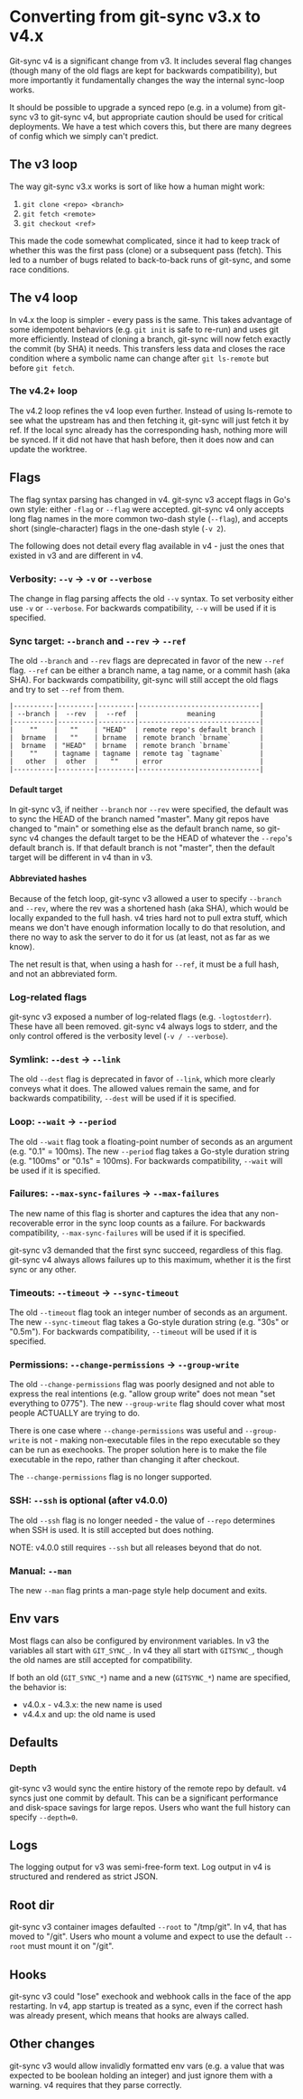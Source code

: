 # Converting from git-sync v3.x to v4.x

Git-sync v4 is a significant change from v3.  It includes several flag changes
(though many of the old flags are kept for backwards compatibility), but more
importantly it fundamentally changes the way the internal sync-loop works.

It should be possible to upgrade a synced repo (e.g. in a volume) from git-sync
v3 to git-sync v4, but appropriate caution should be used for critical
deployments.  We have a test which covers this, but there are many degrees of
config which we simply can't predict.

## The v3 loop

The way git-sync v3.x works is sort of like how a human might work:

  1) `git clone <repo> <branch>`
  2) `git fetch <remote>`
  3) `git checkout <ref>`

This made the code somewhat complicated, since it had to keep track of whether
this was the first pass (clone) or a subsequent pass (fetch).  This led to a
number of bugs related to back-to-back runs of git-sync, and some race
conditions.

## The v4 loop

In v4.x the loop is simpler - every pass is the same.  This takes advantage of
some idempotent behaviors (e.g. `git init` is safe to re-run) and uses git more
efficiently.  Instead of cloning a branch, git-sync will now fetch exactly the
commit (by SHA) it needs.  This transfers less data and closes the race
condition where a symbolic name can change after `git ls-remote` but before
`git fetch`.

### The v4.2+ loop

The v4.2 loop refines the v4 loop even further.  Instead of using ls-remote to
see what the upstream has and then fetching it, git-sync will just fetch it by
ref.  If the local sync already has the corresponding hash, nothing more will
be synced.  If it did not have that hash before, then it does now and can
update the worktree.

## Flags

The flag syntax parsing has changed in v4.  git-sync v3 accept flags in Go's
own style: either `-flag` or `--flag` were accepted.  git-sync v4 only accepts
long flag names in the more common two-dash style (`--flag`), and accepts short
(single-character) flags in the one-dash style (`-v 2`).

The following does not detail every flag available in v4 - just the ones that
existed in v3 and are different in v4.

### Verbosity: `--v` -> `-v` or `--verbose`

The change in flag parsing affects the old `--v` syntax.  To set verbosity
either use `-v` or `--verbose`.  For backwards compatibility, `--v` will be
used if it is specified.

### Sync target: `--branch` and `--rev` -> `--ref`

The old `--branch` and `--rev` flags are deprecated in favor of the new `--ref`
flag.  `--ref` can be either a branch name, a tag name, or a commit hash (aka
SHA).  For backwards compatibility, git-sync will still accept the old flags
and try to set `--ref` from them.

    |----------|---------|---------|------------------------------|
    | --branch |  --rev  |  --ref  |            meaning           |
    |----------|---------|---------|------------------------------|
    |    ""    |   ""    | "HEAD"  | remote repo's default branch |
    |  brname  |   ""    | brname  | remote branch `brname`       |
    |  brname  | "HEAD"  | brname  | remote branch `brname`       |
    |    ""    | tagname | tagname | remote tag `tagname`         |
    |   other  |  other  |   ""    | error                        |
    |----------|---------|---------|------------------------------|

#### Default target

In git-sync v3, if neither `--branch` nor `--rev` were specified, the default
was to sync the HEAD of the branch named "master".  Many git repos have changed
to "main" or something else as the default branch name, so git-sync v4 changes
the default target to be the HEAD of whatever the `--repo`'s default branch is.
If that default branch is not "master", then the default target will be
different in v4 than in v3.

#### Abbreviated hashes

Because of the fetch loop, git-sync v3 allowed a user to specify `--branch` and
`--rev`, where the rev was a shortened hash (aka SHA), which would be locally
expanded to the full hash.  v4 tries hard not to pull extra stuff, which means
we don't have enough information locally to do that resolution, and there no
way to ask the server to do it for us (at least, not as far as we know).

The net result is that, when using a hash for `--ref`, it must be a full hash,
and not an abbreviated form.

### Log-related flags

git-sync v3 exposed a number of log-related flags (e.g. `-logtostderr`).  These
have all been removed.  git-sync v4 always logs to stderr, and the only control
offered is the verbosity level (`-v / --verbose`).

### Symlink: `--dest` -> `--link`

The old `--dest` flag is deprecated in favor of `--link`, which more clearly
conveys what it does.  The allowed values remain the same, and for backwards
compatibility, `--dest` will be used if it is specified.

### Loop: `--wait` -> `--period`

The old `--wait` flag took a floating-point number of seconds as an argument
(e.g. "0.1" = 100ms).  The new `--period` flag takes a Go-style duration string
(e.g. "100ms" or "0.1s" = 100ms).  For backwards compatibility, `--wait` will
be used if it is specified.

### Failures: `--max-sync-failures` -> `--max-failures`

The new name of this flag is shorter and captures the idea that any
non-recoverable error in the sync loop counts as a failure.  For backwards
compatibility, `--max-sync-failures` will be used if it is specified.

git-sync v3 demanded that the first sync succeed, regardless of this flag.
git-sync v4 always allows failures up to this maximum, whether it is the first
sync or any other.

### Timeouts: `--timeout` -> `--sync-timeout`

The old `--timeout` flag took an integer number of seconds as an argument.  The
new `--sync-timeout` flag takes a Go-style duration string (e.g. "30s" or
"0.5m").  For backwards compatibility, `--timeout` will be used if it is
specified.

### Permissions: `--change-permissions` -> `--group-write`

The old `--change-permissions` flag was poorly designed and not able to express
the real intentions (e.g. "allow group write" does not mean "set everything to
0775").  The new `--group-write` flag should cover what most people ACTUALLY
are trying to do.

There is one case where `--change-permissions` was useful and `--group-write`
is not - making non-executable files in the repo executable so they can be run
as exechooks.  The proper solution here is to make the file executable in the
repo, rather than changing it after checkout.

The `--change-permissions` flag is no longer supported.

### SSH: `--ssh` is optional (after v4.0.0)

The old `--ssh` flag is no longer needed - the value of `--repo` determines
when SSH is used.  It is still accepted but does nothing.

NOTE: v4.0.0 still requires `--ssh` but all releases beyond that do not.

### Manual: `--man`

The new `--man` flag prints a man-page style help document and exits.

## Env vars

Most flags can also be configured by environment variables.  In v3 the
variables all start with `GIT_SYNC_`.  In v4 they all start with `GITSYNC_`,
though the old names are still accepted for compatibility.

If both an old (`GIT_SYNC_*`) name and a new (`GITSYNC_*`) name are specified,
the behavior is:
* v4.0.x - v4.3.x: the new name is used
* v4.4.x and up: the old name is used

## Defaults

### Depth

git-sync v3 would sync the entire history of the remote repo by default.  v4
syncs just one commit by default.  This can be a significant performance and
disk-space savings for large repos.  Users who want the full history can
specify `--depth=0`.

## Logs

The logging output for v3 was semi-free-form text.  Log output in v4 is
structured and rendered as strict JSON.

## Root dir

git-sync v3 container images defaulted `--root` to "/tmp/git".  In v4, that has
moved to "/git".  Users who mount a volume and expect to use the default
`--root` must mount it on "/git".

## Hooks

git-sync v3 could "lose" exechook and webhook calls in the face of the app
restarting.  In v4, app startup is treated as a sync, even if the correct hash
was already present, which means that hooks are always called.

## Other changes

git-sync v3 would allow invalidly formatted env vars (e.g. a value that was
expected to be boolean holding an integer) and just ignore them with
a warning.  v4 requires that they parse correctly.
